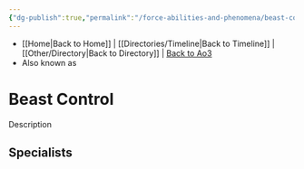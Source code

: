 ```yaml
---
{"dg-publish":true,"permalink":"/force-abilities-and-phenomena/beast-control/","tags":["forcepower","light dark universal","offense defense utility","control sense alter"]}
---
```


- [[Home\|Back to Home]] | [[Directories/Timeline\|Back to Timeline]] | [[Other/Directory\|Back to Directory]] | [Back to Ao3](https://archiveofourown.org/works/19334440/chapters/45992584)
- Also known as 

# Beast Control
Description

**Specialists**
- 